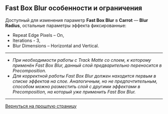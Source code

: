 ## Fast Box Blur особенности и ограничения

Доступный для изменения параметр **Fast Box Blur** в **Carrot** — **Blur** **Radius**, остальные параметры эффекта фиксированные:
- Repeat Edge Pixels – On,
- Iterations - 3,
- Blur Dimensions – Horizontal and Vertical.

---

- *При необходимости работы с Track Matte со слоем, к которому применён Fast Box Blur, данный слой предварительно переносится в Precomposition.*
- *Для корректной работы Fast Box Blur должен находится первым в списке эффектов на слое. Аналогичным, но не предпочтительным, способом можно разместить слой с другими эффектами в Precomposition, на который уже применить Fast Box Blur.*

---

[Вернуться на прошлую страницу](effects.md)